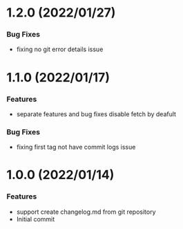 # 1.2.0 (2022/01/27)

### Bug Fixes
- fixing no git error details issue

# 1.1.0 (2022/01/17)

### Features

- separate features and bug fixes disable fetch by deafult

### Bug Fixes

- fixing first tag not have commit logs issue

# 1.0.0 (2022/01/14)

### Features

- support create changelog.md from git repository
- Initial commit
